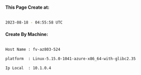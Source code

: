 
   
#### This Page Create at:

```bash

2023-08-18 - 04:55:58 UTC

```

#### Create By Machine:

```bash

Host Name : fv-az803-524

platform  : Linux-5.15.0-1041-azure-x86_64-with-glibc2.35

Ip Local  : 10.1.0.4

```

